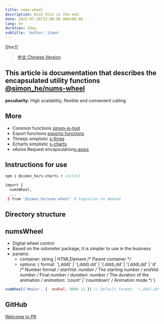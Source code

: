 ```yaml
---
title: nums-wheel
description: Wish this is the end.
date: 2022-07-26T22:00:00.000+00:00
lang: en
duration: 2day
subtitle: 'Author: Simon'
---
```


<script setup lang="ts">
const directoryList = {
    "numsWheel":"Digital wheel control",
}
</script>

[[toc]]

> [中文 Chinese Version](/posts/numsWheel-zh)

## This article is documentation that describes the encapsulated utility functions [@simon_he/nums-wheel](https://www.npmjs.com/package/@simon_he/nums-wheel)
<div flex="~" ><strong>peculiarity</strong><span>: High scalability, flexible and convenient calling <span i-fluent:flash-28-filled bg-amber  /></span></div>

## More
- Common functions [simon-js-tool](/posts/ToolsFunction)
- Export functions [exports-functions](/posts/exportsfunction)
- Threejs simplistic [s-three](/posts/threejs)
- Echarts simplistic [s-charts](/posts/charts-zh)
- vAxios Request encapsulation[v-axios](/posts/vAxios)

## Instructions for use
```bash
npm i @simon_he/s-charts # install

import { 
  numsWheel,
  ...
 } from '@simon_he/nums-wheel' # Ingestion on demand

```

## Directory structure
<Directory type="zh" :lists="directoryList"></Directory>


## numsWheel
- Digital wheel control
- Based on the odometer package, it is simpler to use in the business
- params:
  - container: string | HTMLElement /* Parent container */
  - options: {  format: '(,ddd)' | '(,ddd).dd' | '(.ddd),dd' | '( ddd),dd' | 'd' /* Number format */ startVal: number /* The starting number */ endVal: number /* Final number */  duration: number /* The duration of the animation */  animation: 'count' | 'countdown' /* Animation mode */ }
```javascript
numWheel('#main', {  endVal: 9000.12 }) // Default format: '(,ddd).dd' startVal: 0 duration: 500 animation: 'countdown', Can be customized format, startVal, duration, animation
```

## GitHub
[Welcome to PR](https://github.com/Simon-He95/numsWheel)
